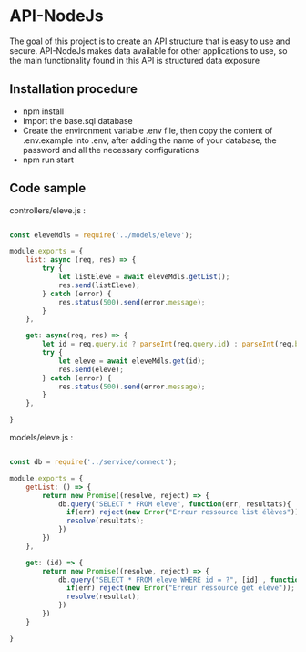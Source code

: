# API-NodeJs

The goal of this project is to create an API structure that is easy to use and secure. API-NodeJs makes data available for other applications to use, so the main functionality found in this API is structured data exposure

## Installation procedure

- npm install
- Import the base.sql database
- Create the environment variable .env file, then copy the content of .env.example into .env, after adding the name of your database, the password and all the necessary configurations
- npm run start

## Code sample

controllers/eleve.js :
```Javascript

const eleveMdls = require('../models/eleve');

module.exports = {
    list: async (req, res) => {
        try {
            let listEleve = await eleveMdls.getList();
            res.send(listEleve);
        } catch (error) {
            res.status(500).send(error.message);
        }
    },

    get: async(req, res) => {
        let id = req.query.id ? parseInt(req.query.id) : parseInt(req.body.id);
        try {
            let eleve = await eleveMdls.get(id);
            res.send(eleve);
        } catch (error) {
            res.status(500).send(error.message);
        }
    },

}
```


models/eleve.js :
```Javascript

const db = require('../service/connect');

module.exports = {
    getList: () => {
        return new Promise((resolve, reject) => {
            db.query("SELECT * FROM eleve", function(err, resultats){
              if(err) reject(new Error("Erreur ressource list élèves"));
              resolve(resultats);
            })
        })
    },

    get: (id) => {
        return new Promise((resolve, reject) => {
            db.query("SELECT * FROM eleve WHERE id = ?", [id] , function(err, resultat){
              if(err) reject(new Error("Erreur ressource get élève"));
              resolve(resultat);
            })
        })
    }

}

```